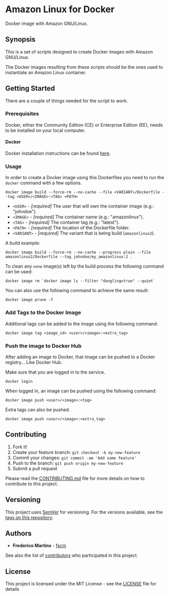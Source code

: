# Amazon Linux for Docker

Docker image with Amazon GNU/Linux.

## Synopsis

This is a set of scripts designed to create Docker images with Amazon
GNU/Linux.

The Docker images resulting from these scripts should be the ones used
to instantiate an Amazon Linux container.

## Getting Started

There are a couple of things needed for the script to work.

### Prerequisites

Docker, either the Community Edition (CE) or Enterprise Edition (EE),
needs to be installed on your local computer.

#### Docker

Docker installation instructions can be found
[here](https://docs.docker.com/install/).

### Usage

In order to create a Docker image using this Dockerfiles you need to
run the `docker` command with a few options.

```shell
docker image build --force-rm --no-cache --file <VARIANT>/Dockerfile --tag <USER>/<IMAGE>:<TAG> <PATH>
```

- `<USER>` - *[required]* The user that will own the container image (e.g.: "johndoe").
- `<IMAGE>` - *[required]* The container name (e.g.: "amazonlinux").
- `<TAG>` - *[required]* The container tag (e.g.: "latest").
- `<PATH>` - *[required]* The location of the Dockerfile folder.
- `<VARIANT>` - *[required]* The variant that is being build (`amazonlinux2`).

A build example:

```shell
docker image build --force-rm --no-cache --progress plain --file amazonlinux2/Dockerfile --tag johndoe/my_amazonlinux:2 .
```

To clean any _`none`_ image(s) left by the build process the following
command can be used:

```shell
docker image rm `docker image ls --filter "dangling=true" --quiet`
```

You can also use the following command to achieve the same result:

```shell
docker image prune -f
```

### Add Tags to the Docker Image

Additional tags can be added to the image using the following command:

```shell
docker image tag <image_id> <user>/<image>:<extra_tag>
```

### Push the image to Docker Hub

After adding an image to Docker, that image can be pushed to a Docker
registry... Like Docker Hub.

Make sure that you are logged in to the service.

```shell
docker login
```

When logged in, an image can be pushed using the following command:

```shell
docker image push <user>/<image>:<tag>
```

Extra tags can also be pushed.

```shell
docker image push <user>/<image>:<extra_tag>
```

## Contributing

1. Fork it!
2. Create your feature branch: `git checkout -b my-new-feature`
3. Commit your changes: `git commit -am 'Add some feature'`
4. Push to the branch: `git push origin my-new-feature`
5. Submit a pull request

Please read the [CONTRIBUTING.md](CONTRIBUTING.md) file for more details on how
to contribute to this project.

## Versioning

This project uses [SemVer](http://semver.org/) for versioning. For the versions
available, see the [tags on this repository](https://github.com/fscm/docker-amazonlinux/tags).

## Authors

- **Frederico Martins** - [fscm](https://github.com/fscm)

See also the list of [contributors](https://github.com/fscm/docker-amazonlinux/contributors)
who participated in this project.

## License

This project is licensed under the MIT License - see the [LICENSE](LICENSE)
file for details
